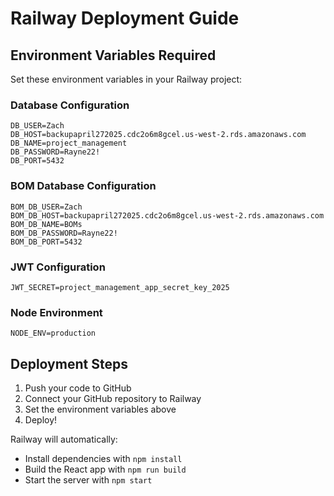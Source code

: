# Railway Deployment Guide

## Environment Variables Required

Set these environment variables in your Railway project:

### Database Configuration
```
DB_USER=Zach
DB_HOST=backupapril272025.cdc2o6m8gcel.us-west-2.rds.amazonaws.com
DB_NAME=project_management
DB_PASSWORD=Rayne22!
DB_PORT=5432
```

### BOM Database Configuration
```
BOM_DB_USER=Zach
BOM_DB_HOST=backupapril272025.cdc2o6m8gcel.us-west-2.rds.amazonaws.com
BOM_DB_NAME=BOMs
BOM_DB_PASSWORD=Rayne22!
BOM_DB_PORT=5432
```

### JWT Configuration
```
JWT_SECRET=project_management_app_secret_key_2025
```

### Node Environment
```
NODE_ENV=production
```

## Deployment Steps

1. Push your code to GitHub
2. Connect your GitHub repository to Railway
3. Set the environment variables above
4. Deploy!

Railway will automatically:
- Install dependencies with `npm install`
- Build the React app with `npm run build`
- Start the server with `npm start`
